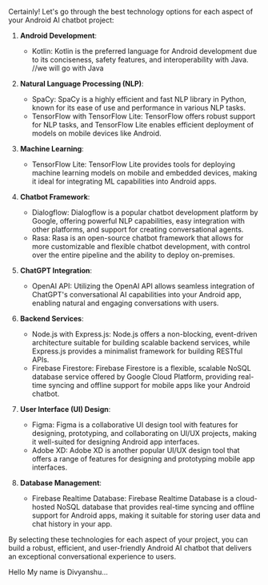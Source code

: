 Certainly! Let's go through the best technology options for each aspect of your Android AI chatbot project:

1. **Android Development**:
   - Kotlin: Kotlin is the preferred language for Android development due to its conciseness, safety features, and interoperability with Java.
	//we will go with Java

2. **Natural Language Processing (NLP)**:
   - SpaCy: SpaCy is a highly efficient and fast NLP library in Python, known for its ease of use and performance in various NLP tasks.
   - TensorFlow with TensorFlow Lite: TensorFlow offers robust support for NLP tasks, and TensorFlow Lite enables efficient deployment of models on mobile devices like Android.

3. **Machine Learning**:
   - TensorFlow Lite: TensorFlow Lite provides tools for deploying machine learning models on mobile and embedded devices, making it ideal for integrating ML capabilities into Android apps.

4. **Chatbot Framework**:
   - Dialogflow: Dialogflow is a popular chatbot development platform by Google, offering powerful NLP capabilities, easy integration with other platforms, and support for creating conversational agents.
   - Rasa: Rasa is an open-source chatbot framework that allows for more customizable and flexible chatbot development, with control over the entire pipeline and the ability to deploy on-premises.

5. **ChatGPT Integration**:
   - OpenAI API: Utilizing the OpenAI API allows seamless integration of ChatGPT's conversational AI capabilities into your Android app, enabling natural and engaging conversations with users.

6. **Backend Services**:
   - Node.js with Express.js: Node.js offers a non-blocking, event-driven architecture suitable for building scalable backend services, while Express.js provides a minimalist framework for building RESTful APIs.
   - Firebase Firestore: Firebase Firestore is a flexible, scalable NoSQL database service offered by Google Cloud Platform, providing real-time syncing and offline support for mobile apps like your Android chatbot.

7. **User Interface (UI) Design**:
   - Figma: Figma is a collaborative UI design tool with features for designing, prototyping, and collaborating on UI/UX projects, making it well-suited for designing Android app interfaces.
   - Adobe XD: Adobe XD is another popular UI/UX design tool that offers a range of features for designing and prototyping mobile app interfaces.

8. **Database Management**:
   - Firebase Realtime Database: Firebase Realtime Database is a cloud-hosted NoSQL database that provides real-time syncing and offline support for Android apps, making it suitable for storing user data and chat history in your app.

By selecting these technologies for each aspect of your project, you can build a robust, efficient, and user-friendly Android AI chatbot that delivers an exceptional conversational experience to users.


Hello My name is Divyanshu...